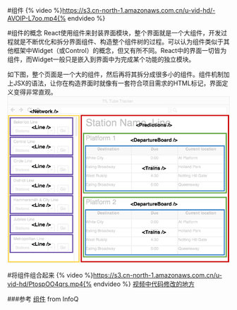 #组件
{% video %}https://s3.cn-north-1.amazonaws.com.cn/u-vid-hd/-AVOIP-L7oo.mp4{% endvideo %}


#组件的概念
React使用组件来封装界面模块，整个界面就是一个大组件，开发过程就是不断优化和拆分界面组件、构造整个组件树的过程。可以认为组件类似于其他框架中Widget（或Control）的概念，但又有所不同。React中的界面一切皆为组件，而Widget一般只是嵌入到界面中为完成某个功能的独立模块。

如下图，整个页面是一个大的组件，然后再将其拆分成很多小的组件。组件机制加上JSX的语法，让你在构造界面时就像有一套符合项目需求的HTML标记，界面定义变得非常直观。
![](/assets/component.png)

#将组件组合起来
{% video %}https://s3.cn-north-1.amazonaws.com.cn/u-vid-hd/PtospOO4qrs.mp4{% endvideo %}
[视频中代码修改的地方](https://github.com/udacity/reactnd-contacts-complete/commit/069bbfa3f5359849d334a0f58813220291e61dc0)


###参考
[组件](http://www.infoq.com/cn/articles/react-jsx-and-component) from InfoQ